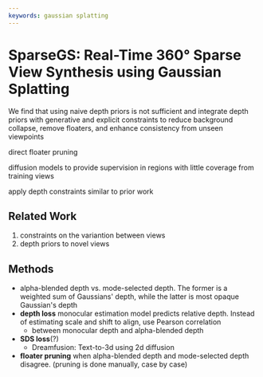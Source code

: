 ```yaml
---
keywords: gaussian splatting
---
```


# SparseGS: Real-Time 360° Sparse View Synthesis using Gaussian Splatting

We find that using naive depth priors is not sufficient and integrate depth priors with generative and explicit constraints to reduce background collapse, remove floaters, and enhance consistency from unseen viewpoints

direct floater pruning

diffusion models to provide supervision in regions with little coverage from training views

apply depth constraints similar to prior work

## Related Work

1. constraints on the variantion between views
2. depth priors to novel views

## Methods

- alpha-blended depth vs. mode-selected depth. The former is a weighted sum of Gaussians' depth, while the latter is most opaque Gaussian's depth
- **depth loss** monocular estimation model predicts relative depth. Instead of estimating scale and shift to align, use Pearson correlation
  - between monocular depth and alpha-blended depth
- **SDS loss**(?)
  - Dreamfusion: Text-to-3d using 2d diffusion
- **floater pruning** when alpha-blended depth and mode-selected depth disagree. (pruning is done manually, case by case)
